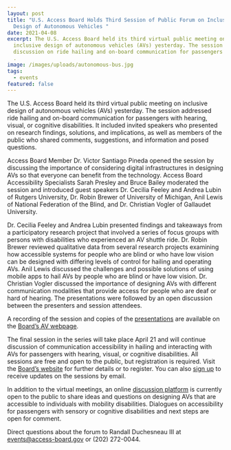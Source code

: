 ```yaml
---
layout: post
title: "U.S. Access Board Holds Third Session of Public Forum on Inclusive
  Design of Autonomous Vehicles "
date: 2021-04-08
excerpt: The U.S. Access Board held its third virtual public meeting on
  inclusive design of autonomous vehicles (AVs) yesterday. The session included
  discussion on ride hailing and on-board communication for passengers with . .
  .
image: /images/uploads/autonomous-bus.jpg
tags:
  - events
featured: false
---
```

The U.S. Access Board held its third virtual public meeting on inclusive design of autonomous vehicles (AVs) yesterday. The session addressed ride hailing and on-board communication for passengers with hearing, visual, or cognitive disabilities. It included invited speakers who presented on research findings, solutions, and implications, as well as members of the public who shared comments, suggestions, and information and posed questions. 

Access Board Member Dr. Victor Santiago Pineda opened the session by discussing the importance of considering digital infrastructures in designing AVs so that everyone can benefit from the technology. Access Board Accessibility Specialists Sarah Presley and Bruce Bailey moderated the session and introduced guest speakers Dr. Cecilia Feeley and Andrea Lubin of Rutgers University, Dr. Robin Brewer of University of Michigan, Anil Lewis of National Federation of the Blind, and Dr. Christian Vogler of Gallaudet University. 

Dr. Cecilia Feeley and Andrea Lubin presented findings and takeaways from a participatory research project that involved a series of focus groups with persons with disabilities who experienced an AV shuttle ride. Dr. Robin Brewer reviewed qualitative data from several research projects examining how accessible systems for people who are blind or who have low vision can be designed with differing levels of control for hailing and operating AVs. Anil Lewis discussed the challenges and possible solutions of using mobile apps to hail AVs by people who are blind or have low vision. Dr. Christian Vogler discussed the importance of designing AVs with different communication modalities that provide access for people who are deaf or hard of hearing. The presentations were followed by an open discussion between the presenters and session attendees. 

A recording of the session and copies of the [presentations](https://www.access-board.gov/av/forums.html) are available on the [Board’s AV webpage](https://www.access-board.gov/av/). 

The final session in the series will take place April 21 and will continue discussion of communication accessibility in hailing and interacting with AVs for passengers with hearing, visual, or cognitive disabilities. All sessions are free and open to the public, but registration is required. Visit the [Board’s website](https://www.access-board.gov/av/) for further details or to register. You can also [sign up](https://public.govdelivery.com/accounts/USACCESS/subscriber/new?topic_id=USACCESS_13) to receive updates on the sessions by email. 

In addition to the virtual meetings, an online [discussion platform](https://transportationinnovation.ideascale.com/) is currently open to the public to share ideas and questions on designing AVs that are accessible to individuals with mobility disabilities. Dialogues on accessibility for passengers with sensory or cognitive disabilities and next steps are open for comment. 

Direct questions about the forum to Randall Duchesneau III at [events@access-board.gov](mailto:%20events@access-board.gov) or (202) 272-0044.
